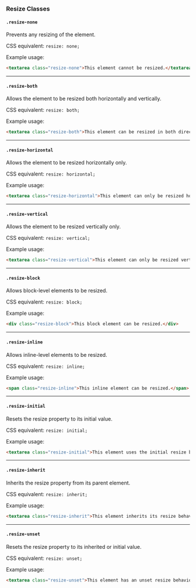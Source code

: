 
### Resize Classes

#### `.resize-none`

Prevents any resizing of the element.

CSS equivalent: `resize: none;`

Example usage:
```html
<textarea class="resize-none">This element cannot be resized.</textarea>
```

---

#### `.resize-both`

Allows the element to be resized both horizontally and vertically.

CSS equivalent: `resize: both;`

Example usage:
```html
<textarea class="resize-both">This element can be resized in both directions.</textarea>
```

---

#### `.resize-horizontal`

Allows the element to be resized horizontally only.

CSS equivalent: `resize: horizontal;`

Example usage:
```html
<textarea class="resize-horizontal">This element can only be resized horizontally.</textarea>
```

---

#### `.resize-vertical`

Allows the element to be resized vertically only.

CSS equivalent: `resize: vertical;`

Example usage:
```html
<textarea class="resize-vertical">This element can only be resized vertically.</textarea>
```

---

#### `.resize-block`

Allows block-level elements to be resized.

CSS equivalent: `resize: block;`

Example usage:
```html
<div class="resize-block">This block element can be resized.</div>
```

---

#### `.resize-inline`

Allows inline-level elements to be resized.

CSS equivalent: `resize: inline;`

Example usage:
```html
<span class="resize-inline">This inline element can be resized.</span>
```

---

#### `.resize-initial`

Resets the resize property to its initial value.

CSS equivalent: `resize: initial;`

Example usage:
```html
<textarea class="resize-initial">This element uses the initial resize behavior.</textarea>
```

---

#### `.resize-inherit`

Inherits the resize property from its parent element.

CSS equivalent: `resize: inherit;`

Example usage:
```html
<textarea class="resize-inherit">This element inherits its resize behavior.</textarea>
```

---

#### `.resize-unset`

Resets the resize property to its inherited or initial value.

CSS equivalent: `resize: unset;`

Example usage:
```html
<textarea class="resize-unset">This element has an unset resize behavior.</textarea>
```